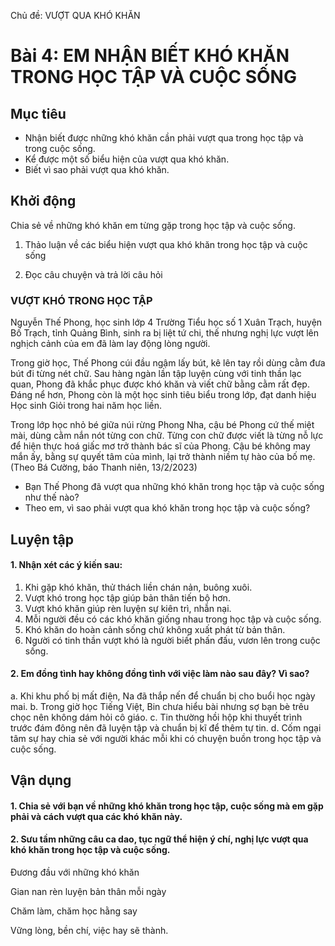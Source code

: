 Chủ đề: VƯỢT QUA KHÓ KHĂN

# Bài 4: EM NHẬN BIẾT KHÓ KHĂN TRONG HỌC TẬP VÀ CUỘC SỐNG

## Mục tiêu

- Nhận biết được những khó khăn cần phải vượt qua trong học tập và trong cuộc sống.
- Kể được một số biểu hiện của vượt qua khó khăn.
- Biết vì sao phải vượt qua khó khăn.

## Khởi động

Chia sẻ về những khó khăn em từng gặp trong học tập và cuộc sống.

1. Thảo luận về các biểu hiện vượt qua khó khăn trong học tập và cuộc sống

2. Đọc câu chuyện và trả lời câu hỏi

### VƯỢT KHÓ TRONG HỌC TẬP

Nguyễn Thế Phong, học sinh lớp 4 Trường Tiểu học số 1 Xuân Trạch, huyện Bố Trạch, tỉnh Quảng Bình, sinh ra bị liệt tứ chi, thế nhưng nghị lực vượt lên nghịch cảnh của em đã làm lay động lòng người.

Trong giờ học, Thế Phong cúi đầu ngậm lấy bút, kê lên tay rồi dùng cằm đưa bút đi từng nét chữ. Sau hàng ngàn lần tập luyện cùng với tinh thần lạc quan, Phong đã khắc phục được khó khăn và viết chữ bằng cằm rất đẹp. Đáng nể hơn, Phong còn là một học sinh tiêu biểu trong lớp, đạt danh hiệu Học sinh Giỏi trong hai năm học liền.

Trong lớp học nhỏ bé giữa núi rừng Phong Nha, cậu bé Phong cứ thế miệt mài, dùng cằm nắn nót từng con chữ. Từng con chữ được viết là từng nỗ lực để hiện thực hoá giấc mơ trở thành bác sĩ của Phong. Cậu bé không may mắn ấy, bằng sự quyết tâm của mình, lại trở thành niềm tự hào của bố mẹ.
(Theo Bá Cường, báo Thanh niên, 13/2/2023)

- Bạn Thế Phong đã vượt qua những khó khăn trong học tập và cuộc sống như thế nào?
- Theo em, vì sao phải vượt qua khó khăn trong học tập và cuộc sống?

## Luyện tập

#### 1. Nhận xét các ý kiến sau:

1. Khi gặp khó khăn, thử thách liền chán nản, buông xuôi.
2. Vượt khó trong học tập giúp bản thân tiến bộ hơn.
3. Vượt khó khăn giúp rèn luyện sự kiên trì, nhẫn nại.
4. Mỗi người đều có các khó khăn giống nhau trong học tập và cuộc sống.
5. Khó khăn do hoàn cảnh sống chứ không xuất phát từ bản thân.
6. Người có tinh thần vượt khó là người biết phấn đấu, vươn lên trong cuộc sống.

#### 2. Em đồng tình hay không đồng tình với việc làm nào sau đây? Vì sao?

a. Khi khu phố bị mất điện, Na đã thắp nến để chuẩn bị cho buổi học ngày mai.
b. Trong giờ học Tiếng Việt, Bin chưa hiểu bài nhưng sợ bạn bè trêu chọc nên không dám hỏi cô giáo.
c. Tin thường hồi hộp khi thuyết trình trước đám đông nên đã luyện tập và chuẩn bị kĩ để thêm tự tin.
d. Cốm ngại tâm sự hay chia sẻ với người khác mỗi khi có chuyện buồn trong học tập và cuộc sống.

## Vận dụng

#### 1. Chia sẻ với bạn về những khó khăn trong học tập, cuộc sống mà em gặp phải và cách vượt qua các khó khăn này.
#### 2. Sưu tầm những câu ca dao, tục ngữ thể hiện ý chí, nghị lực vượt qua khó khăn trong học tập và cuộc sống.

Đương đầu với những khó khăn

Gian nan rèn luyện bản thân mỗi ngày

Chăm làm, chăm học hằng say

Vững lòng, bền chí, việc hay sẽ thành.
